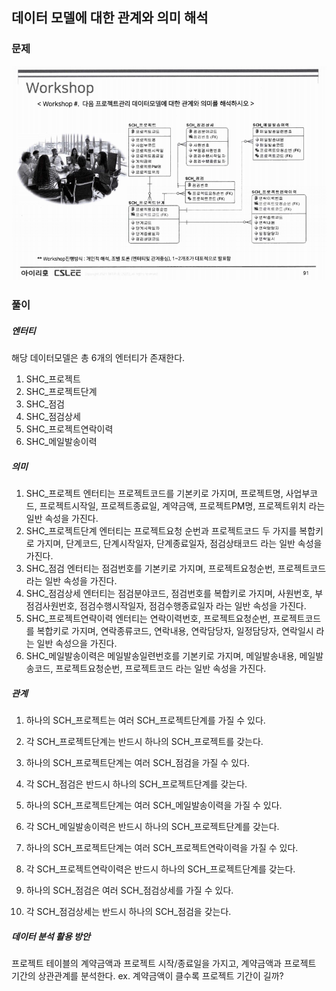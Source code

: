 ## 데이터 모델에 대한 관계와 의미 해석

### 문제
![workshop3](/DAY_2/워크샵3.PNG)

### 풀이
##### 엔터티
해당 데이터모델은 총 6개의 엔터티가 존재한다.
1. SHC_프로젝트
2. SHC_프로젝트단계
3. SHC_점검
4. SHC_점검상세
5. SHC_프로젝트연락이력
6. SHC_메일발송이력

##### 의미
1. SHC_프로젝트 엔터티는 프로젝트코드를 기본키로 가지며, 프로젝트명, 사업부코드, 프로젝트시작일, 프로젝트종료일, 계약금액, 프로젝트PM명, 프로젝트위치 라는 일반 속성을 가진다.
2. SHC_프로젝트단계 엔터티는 프로젝트요청 순번과 프로젝트코드 두 가지를 복합키로 가지며, 단계코드, 단계시작일자, 단계종료일자, 점검상태코드 라는 일반 속성을 가진다.
3. SHC_점검 엔터티는 점검번호를 기본키로 가지며, 프로젝트요청순번, 프로젝트코드 라는 일반 속성을 가진다.
4. SHC_점검상세 엔터티는 점검분야코드, 점검번호를 복합키로 가지며, 사원번호, 부점검사원번호, 점검수행시작일자, 점검수행종료일자 라는 일반 속성을 가진다.
5. SHC_프로젝트연략이력 엔터티는 연락이력번호, 프로젝트요청순번, 프로젝트코드를 복합키로 가지며, 연락종류코드, 연락내용, 연락담당자, 일정담당자, 연락일시 라는 일반 속성으을 가진다.
6. SHC_메일발송이력은 메일발송일련번호를 기본키로 가지며, 메일발송내용, 메일발송코드, 프로젝트요청순번, 프로젝트코드 라는 일반 속성을 가진다.

##### 관계
1. 하나의 SCH_프로젝트는 여러 SCH_프로젝트단계를 가질 수 있다.
2. 각 SCH_프로젝트단계는 반드시 하나의 SCH_프로젝트를 갖는다.

3. 하나의 SCH_프로젝트단계는 여러 SCH_점검을 가질 수 있다.
4. 각 SCH_점검은 반드시 하나의 SCH_프로젝트단계를 갖는다.

5. 하나의 SCH_프로젝트단계는 여러 SCH_메일발송이력을 가질 수 있다.
6. 각 SCH_메일발송이력은 반드시 하나의 SCH_프로젝트단계를 갖는다.

7. 하나의 SCH_프로젝트단계는 여러 SCH_프로젝트연락이력을 가질 수 있다.
8. 각 SCH_프로젝트연락이력은 반드시 하나의 SCH_프로젝트단계를 갖는다.

9. 하나의 SCH_점검은 여러 SCH_점검상세를 가질 수 있다.
10. 각 SCH_점검상세는 반드시 하나의 SCH_점검을 갖는다.

##### 데이터 분석 활용 방안
프로젝트 테이블의 계약금액과 프로젝트 시작/종료일을 가지고, 계약금액과 프로젝트 기간의 상관관계를 분석한다.
ex. 계약금액이 클수록 프로젝트 기간이 길까?
